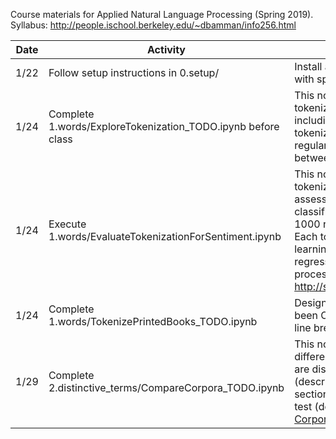 Course materials for Applied Natural Language Processing (Spring 2019). 
Syllabus: http://people.ischool.berkeley.edu/~dbamman/info256.html

| Date | Activity                                                     | Summary                                                                                                                                                                                                                                          |
|------|--------------------------------------------------------------|--------------------------------------------------------------------------------------------------------------------------------------------------------------------------------------------------------------------------------------------------|
| 1/22 | Follow setup instructions in 0.setup/                        | Install anaconda and set up environment for class with specific Python libraries.                                                                                                                                                                |
| 1/24 | Complete 1.words/ExploreTokenization_TODO.ipynb before class | This notebook outlines several methods for tokenizing text into words (and sentences), including whitespace, nltk (Penn Treebank tokenizer), nltk (Twitter-aware), spaCy, and custom regular expressions, highlighting differences between them. |
| 1/24 | Execute 1.words/EvaluateTokenizationForSentiment.ipynb                        | This notebook evaluates different methods for tokenization and stemming/lemmatization and assesses the impact on binary sentiment classification, using a train/dev dataset of sample of 1000 reviews from the [Large Movie Review Dataset](http://ai.stanford.edu/~amaas/data/sentiment/).  Each tokenization method is evaluated on the same learning algorithm (L2-regularized logistic regression); the only difference is the tokenization process. For more, see: http://sentiment.christopherpotts.net/tokenizing.html                        |
| 1/24 | Complete 1.words/TokenizePrintedBooks_TODO.ipynb                     | Design a better tokenizer for printed texts that have been OCR'd (where words are often hyphenated at line breaks).                                                                                                         |
| 1/29 | Complete 2.distinctive_terms/CompareCorpora_TODO.ipynb                    | This notebook explores methods for comparing two different textual datasets to identify the terms that are distinct to each one: Difference of proportions (described in [Monroe et al. 2009, Fighting Words](http://languagelog.ldc.upenn.edu/myl/Monroe.pdf) section 3.2.2; and the Mann-Whitney rank-sums test (described in [Kilgarriff 2001, Comparing Corpora](https://www.sketchengine.eu/wp-content/uploads/comparing_corpora_2001.pdf), section 2.3).                                                                                 |
